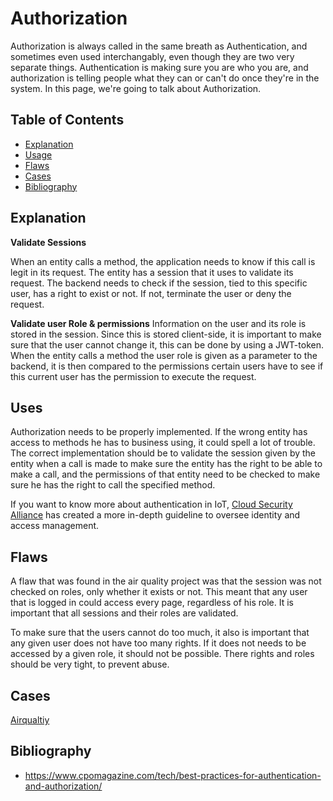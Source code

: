 # Authorization

Authorization is always called in the same breath as Authentication, and sometimes even used interchangably, even though they are two very separate things. Authentication is making sure you are who you are, and authorization is telling people what they can or can't do once they're in the system. In this page, we're going to talk about Authorization.

## Table of Contents

- [Explanation](#explanation)
- [Usage](#usage)
- [Flaws](#flaws)
- [Cases](#cases)
- [Bibliography](#bibliography)

## Explanation

**Validate Sessions**
 
When an entity calls a method, the application needs to know if this call is legit in its request. The entity has a session that it uses to validate its request. The backend needs to check if the session, tied to this specific user, has a right to exist or not. If not, terminate the user or deny the request.

**Validate user Role & permissions**
Information on the user and its role is stored in the session. Since this is stored client-side, it is important to make sure that the user cannot change it, this can be done by using a JWT-token. When the entity calls a method the user role is given as a parameter to the backend, it is then compared to the permissions certain users have to see if this current user has the permission to execute the request.

## Uses
Authorization needs to be properly implemented. If the wrong entity has access to methods he has to business using, it could spell a lot of trouble. The correct implementation should be to validate the session given by the entity when a call is made to make sure the entity has the right to be able to make a call, and the permissions of that entity need to be checked to make sure he has the right to call the specified method.

If you want to know more about authentication in IoT, [Cloud Security Alliance](https://downloads.cloudsecurityalliance.org/assets/research/internet-of-things/identity-and-access-management-for-the-iot.pdf) has created a more in-depth guideline to oversee identity and access management.

## Flaws

A flaw that was found in the air quality project was that the session was not checked on roles, only whether it exists or not. This meant that any user that is logged in could access every page, regardless of his role. It is important that all sessions and their roles are validated.

To make sure that the users cannot do too much, it also is important that any given user does not have too many rights. If it does not needs to be accessed by a given role, it should not be possible. There rights and roles should be very tight, to prevent abuse.

## Cases

[Airqualtiy](cases/airquality#Vulnerabilities)

## Bibliography

- <https://www.cpomagazine.com/tech/best-practices-for-authentication-and-authorization/>
